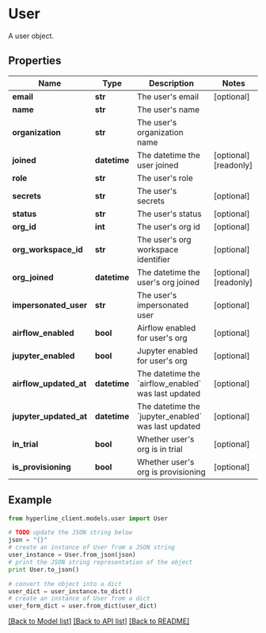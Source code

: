 # User

A user object.

## Properties
Name | Type | Description | Notes
------------ | ------------- | ------------- | -------------
**email** | **str** | The user&#39;s email | [optional] 
**name** | **str** | The user&#39;s name | 
**organization** | **str** | The user&#39;s organization name | 
**joined** | **datetime** | The datetime the user joined | [optional] [readonly] 
**role** | **str** | The user&#39;s role | 
**secrets** | **str** | The user&#39;s secrets | [optional] 
**status** | **str** | The user&#39;s status | [optional] 
**org_id** | **int** | The user&#39;s org id | [optional] 
**org_workspace_id** | **str** | The user&#39;s org workspace identifier | [optional] 
**org_joined** | **datetime** | The datetime the user&#39;s org joined | [optional] [readonly] 
**impersonated_user** | **str** | The user&#39;s impersonated user | [optional] 
**airflow_enabled** | **bool** | Airflow enabled for user&#39;s org | [optional] 
**jupyter_enabled** | **bool** | Jupyter enabled for user&#39;s org | [optional] 
**airflow_updated_at** | **datetime** | The datetime the &#x60;airflow_enabled&#x60; was last updated | [optional] 
**jupyter_updated_at** | **datetime** | The datetime the &#x60;jupyter_enabled&#x60; was last updated | [optional] 
**in_trial** | **bool** | Whether user&#39;s org is in trial | [optional] 
**is_provisioning** | **bool** | Whether user&#39;s org is provisioning | [optional] 

## Example

```python
from hyperline_client.models.user import User

# TODO update the JSON string below
json = "{}"
# create an instance of User from a JSON string
user_instance = User.from_json(json)
# print the JSON string representation of the object
print User.to_json()

# convert the object into a dict
user_dict = user_instance.to_dict()
# create an instance of User from a dict
user_form_dict = user.from_dict(user_dict)
```
[[Back to Model list]](../README.md#documentation-for-models) [[Back to API list]](../README.md#documentation-for-api-endpoints) [[Back to README]](../README.md)


